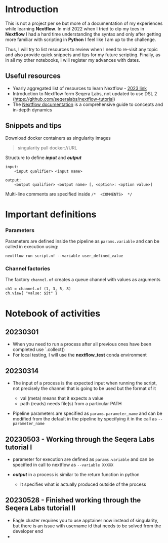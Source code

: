 # Introduction

This is not a project per se but more of a documentation of my experiences while learning **Nextflow**. In mid 2022 when I tried to dip my toes in **Nextflow** I had a hard time understanding the syntax and only after getting more familiar with scripting in **Python** I feel like I am up to the challenge. 

Thus, I will try to list resources to review when I need to re-visit any topic and also provide quick snippets and tips for my future scripting. Finally, as in all my other notebooks, I will register my advances with dates. 

## Useful resources

- Yearly aggregated list of resources to learn Nextflow - [2023 link](https://www.nextflow.io/blog/2023/learn-nextflow-in-2023.html)
- Introduction to Nextflow form Seqera Labs, not updated to use DSL 2 (https://github.com/seqeralabs/nextflow-tutorial)
- The [Nextflow documentation](https://www.nextflow.io/docs/latest/index.html) is a comprehensive guide to concepts and in-depth dynamics

## Snippets and tips

Download docker containers as singularity images 

> singularity pull docker://URL

Structure to define **_input_** and **_output_**
```
input:
    <input qualifier> <input name>

output:
    <output qualifier> <output name> [, <option>: <option value>]
```

Multi-line comments are specified inside `/*  <COMMENTS>  */`

# Important definitions

### Parameters

Parameters are defined inside the pipeline as `params.variable` and can be called in execution using:

    nextflow run script.nf --variable user_defined_value

### Channel factories

The factory `channel.of` creates a queue channel with values as arguments

    ch1 = channel.of (1, 3, 5, 8)
    ch.view{ "value: $it" }


# Notebook of activities

## 20230301

- When you need to run a process after all previous ones have been completed use `.collect()
- For local testing, I will use the **nextflow_test** conda environment

## 20230314

- The input of a process is the expected input when running the script, not precisely the channel that is going to be used but the format of it
    + val (meta) means that it expects a value
    + path (reads) needs file(s) from a particular PATH

- Pipeline parameters are specified as `params.parameter_name` and can be modified from the default in the pipeline by specifying it in the call as `--parameter_name`

## 20230503 - Working through the Seqera Labs tutorial I

- parameter for execution are defined as `params.variable` and can be specified in call to nextflow as `--variable XXXXX` 

- **_output_** in a process is similar to the return function in python
    - It specifies what is actually produced outside of the process 

## 20230528 - Finished working through the Seqera Labs tutorial II

- Eagle cluster requires you to use apptainer now instead of singularity, but there is an issue with username id that needs to be solved from the developer end
- 

